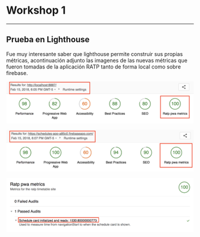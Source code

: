 # Workshop 1

---

## Prueba en Lighthouse

Fue muy interesante saber que lighthouse permite construir sus propias métricas, acontinuación adjunto las imagenes de las nuevas métricas que fueron tomadas de la aplicación RATP tanto de forma local como sobre firebase.

![](assets/taller3/lighthouse1.png)

![](assets/taller3/lighthouse2.png)

![](assets/taller3/lighthouse3.png)